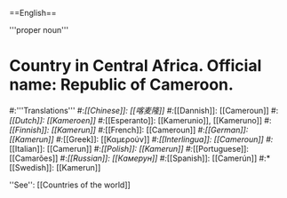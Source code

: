 ==English==

'''proper noun'''

# Country in Central Africa. Official name: Republic of Cameroon.
#:'''Translations'''
#:*[[Chinese]]: [[喀麦隆]]
#:*[[Dannish]]: [[Cameroun]]
#:*[[Dutch]]: [[Kameroen]]
#:*[[Esperanto]]: [[Kamerunio]], [[Kameruno]]
#:*[[Finnish]]: [[Kamerun]]
#:*[[French]]: [[Cameroun]]
#:*[[German]]: [[Kamerun]]
#:*[[Greek]]: [[Καμερούν]]
#:*[[Interlingua]]: [[Cameroun]]
#:*[[Italian]]: [[Camerun]]
#:*[[Polish]]: [[Kamerun]]
#:*[[Portuguese]]: [[Camarões]]
#:*[[Russian]]: [[Камерун]]
#:*[[Spanish]]: [[Camerún]]
#:*[[Swedish]]: [[Kamerun]]

''See'': [[Countries of the world]]